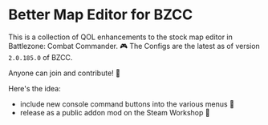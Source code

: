 # Better Map Editor for BZCC
This is a collection of QOL enhancements to the stock map editor in Battlezone: Combat Commander. 🎮
The Configs are the latest as of version `2.0.185.0` of BZCC.

Anyone can join and contribute! 👋

Here's the idea:
- include new console command buttons into the various menus 🤖
- release as a public addon mod on the Steam Workshop 🚀
